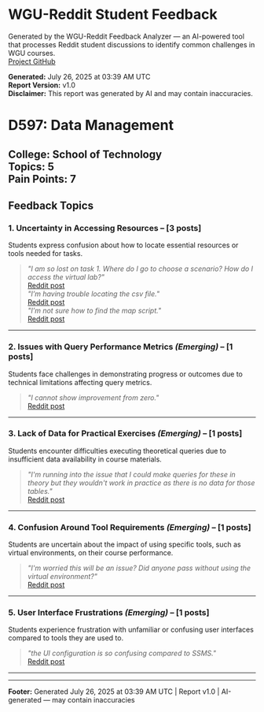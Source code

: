 # WGU-Reddit Student Feedback

Generated by the WGU-Reddit Feedback Analyzer — an AI-powered tool that processes Reddit student discussions to identify common challenges in WGU courses.  
[Project GitHub](https://wgudataninja.github.io/wgu-reddit-monitoring-pipeline/)

**Generated:** July 26, 2025 at 03:39 AM UTC  
**Report Version:** v1.0  
**Disclaimer:** This report was generated by AI and may contain inaccuracies.  
# D597: Data Management
**College:** School of Technology  
**Topics:** 5  
**Pain Points:** 7  
---
## Feedback Topics
### 1. Uncertainty in Accessing Resources – [3 posts]
Students express confusion about how to locate essential resources or tools needed for tasks.  
> _"I am so lost on task 1. Where do I go to choose a scenario? How do I access the virtual lab?"_  
> [Reddit post](https://reddit.com/comments/1l6gl92)  
> _"I’m having trouble locating the csv file."_  
> [Reddit post](https://reddit.com/comments/1lrmrw8)  
> _"I’m not sure how to find the map script."_  
> [Reddit post](https://reddit.com/comments/1jb79lz)  
---
### 2. Issues with Query Performance Metrics _(Emerging)_ – [1 posts]
Students face challenges in demonstrating progress or outcomes due to technical limitations affecting query metrics.  
> _"I cannot show improvement from zero."_  
> [Reddit post](https://reddit.com/comments/1j0d0ka)  
---
### 3. Lack of Data for Practical Exercises _(Emerging)_ – [1 posts]
Students encounter difficulties executing theoretical queries due to insufficient data availability in course materials.  
> _"I'm running into the issue that I could make queries for these in theory but they wouldn't work in practice as there is no data for those tables."_  
> [Reddit post](https://reddit.com/comments/1l2ddxp)  
---
### 4. Confusion Around Tool Requirements _(Emerging)_ – [1 posts]
Students are uncertain about the impact of using specific tools, such as virtual environments, on their course performance.  
> _"I'm worried this will be an issue? Did anyone pass without using the virtual environment?"_  
> [Reddit post](https://reddit.com/comments/1l0qioi)  
---
### 5. User Interface Frustrations _(Emerging)_ – [1 posts]
Students experience frustration with unfamiliar or confusing user interfaces compared to tools they are used to.  
> _"the UI configuration is so confusing compared to SSMS."_  
> [Reddit post](https://reddit.com/comments/1kw0xdw)  
---
---
**Footer:** Generated July 26, 2025 at 03:39 AM UTC | Report v1.0 | AI-generated — may contain inaccuracies  